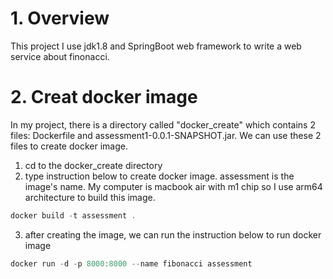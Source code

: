 # 1. Overview
This project I use jdk1.8 and SpringBoot web framework to write a  web service about finonacci.
# 2. Creat docker image
In my project, there is a directory called "docker_create" which contains 2 files: Dockerfile and assessment1-0.0.1-SNAPSHOT.jar. We can use these 2 files to create docker image.

1. cd to the docker_create directory
1. type instruction below to create docker image. assessment is the image's name. My computer is macbook air with m1 chip so I use arm64 architecture to build this image.
```java
docker build -t assessment .
```

3. after creating the image, we can run the instruction below to run docker image
```java
docker run -d -p 8000:8000 --name fibonacci assessment
```
